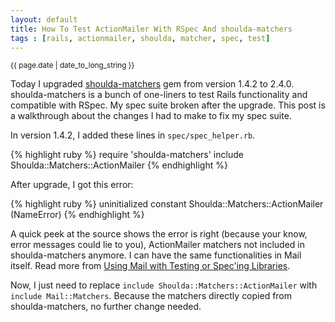 ```yaml
---
layout: default
title: How To Test ActionMailer With RSpec And shoulda-matchers
tags : [rails, actionmailer, shoulda, matcher, spec, test]
---
```

<p><small>{{ page.date | date_to_long_string }}</small></p>

Today I upgraded [shoulda-matchers](https://github.com/thoughtbot/shoulda-matchers) gem from version 1.4.2 to 2.4.0. shoulda-matchers is a bunch of one-liners to test Rails functionality and compatible with RSpec. My spec suite broken after the upgrade. This post is a walkthrough about the changes I had to make to fix my spec suite.

In version 1.4.2, I added these lines in `spec/spec_helper.rb`.

{% highlight ruby %}
  require 'shoulda-matchers'
  include Shoulda::Matchers::ActionMailer
{% endhighlight %}

After upgrade, I got this error:

{% highlight ruby %}
  uninitialized constant Shoulda::Matchers::ActionMailer (NameError)
{% endhighlight %}

A quick peek at the source shows the error is right (because your know, error messages could lie to you), ActionMailer matchers not included in shoulda-matchers anymore. I can have the same functionalities in Mail itself. Read more from [Using Mail with Testing or Spec'ing Libraries](http://rdoc.info/github/mikel/mail#Using_Mail_with_Testing_or_Spec_ing_Libraries).

Now, I just need to replace `include Shoulda::Matchers::ActionMailer` with `include Mail::Matchers`. Because the matchers directly copied from shoulda-matchers, no further change needed.